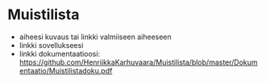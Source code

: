 # Muistilista

* aiheesi kuvaus tai linkki valmiiseen aiheeseen
* linkki sovellukseesi
* linkki dokumentaatioosi: https://github.com/HenriikkaKarhuvaara/Muistilista/blob/master/Dokumentaatio/Muistilistadoku.pdf

